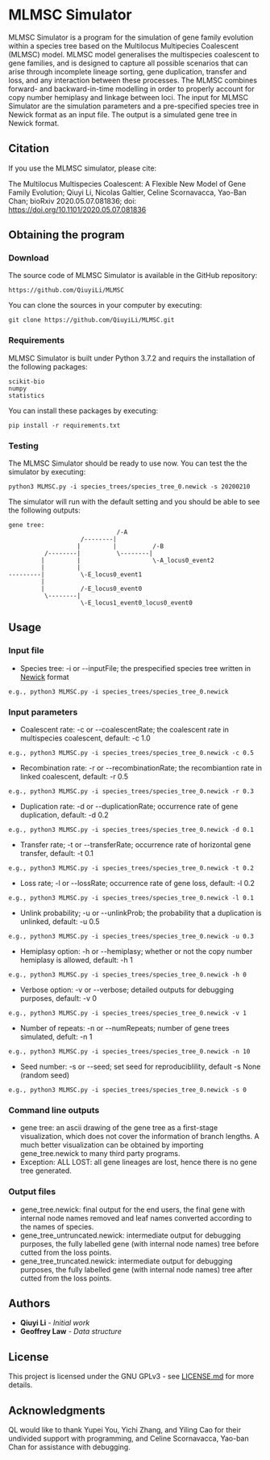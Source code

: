 # MLMSC Simulator

MLMSC Simulator is a program for the simulation of gene family evolution within a species tree based on the Multilocus Multipecies Coalescent (MLMSC) model. MLMSC model generalises the multispecies coalescent to gene families, and is designed to capture all possible scenarios that can arise through incomplete lineage sorting, gene duplication, transfer and loss, and any interaction between these processes. The MLMSC combines forward- and backward-in-time modelling in order to properly account for copy number hemiplasy and linkage between loci. 
The input for MLMSC Simulator are the simulation parameters and a pre-specified species tree in Newick format as an input file. The output is a simulated gene tree in Newick format.

## Citation
If you use the MLMSC simulator, please cite:

The Multilocus Multispecies Coalescent: A Flexible New Model of Gene Family Evolution; Qiuyi Li, Nicolas Galtier, Celine Scornavacca, Yao-Ban Chan; bioRxiv 2020.05.07.081836; doi: https://doi.org/10.1101/2020.05.07.081836

## Obtaining the program

### Download

The source code of MLMSC Simulator is available in the GitHub repository:
```
https://github.com/QiuyiLi/MLMSC
```
You can clone the sources in your computer by executing:
```
git clone https://github.com/QiuyiLi/MLMSC.git
```

### Requirements
MLMSC Simulator is built under Python 3.7.2 and requirs the installation of the following packages: 
```
scikit-bio
numpy
statistics
```
You can install these packages by executing:
```
pip install -r requirements.txt
```
### Testing

The MLMSC Simulator should be ready to use now. You can test the the simulator by executing:
```
python3 MLMSC.py -i species_trees/species_tree_0.newick -s 20200210
```
The simulator will run with the default setting and you should be able to see the following outputs:
```
gene tree:
                              /-A
                    /--------|
                   |         |          /-B
          /--------|          \--------|
         |         |                    \-A_locus0_event2
         |         |
---------|          \-E_locus0_event1
         |
         |          /-E_locus0_event0
          \--------|
                    \-E_locus1_event0_locus0_event0
```

##  Usage

### Input file
* Species tree: -i or --inputFile; the prespecified species tree written in [Newick](https://en.wikipedia.org/wiki/Newick_format) format
```
e.g., python3 MLMSC.py -i species_trees/species_tree_0.newick
```

### Input parameters

* Coalescent rate: -c or --coalescentRate; the coalescent rate in multispecies coalescent, default: -c 1.0
```
e.g., python3 MLMSC.py -i species_trees/species_tree_0.newick -c 0.5
```
  
* Recombination rate: -r or --recombinationRate; the recombiantion rate in linked coalescent, default: -r 0.5
```
e.g., python3 MLMSC.py -i species_trees/species_tree_0.newick -r 0.3
```
  
* Duplication rate: -d or --duplicationRate; occurrence rate of gene duplication, default: -d 0.2
```
e.g., python3 MLMSC.py -i species_trees/species_tree_0.newick -d 0.1
```
  
* Transfer rate; -t or --transferRate; occurrence rate of horizontal gene transfer, default: -t 0.1
```
e.g., python3 MLMSC.py -i species_trees/species_tree_0.newick -t 0.2
```
  
* Loss rate; -l or --lossRate; occurrence rate of gene loss, default: -l 0.2
```
e.g., python3 MLMSC.py -i species_trees/species_tree_0.newick -l 0.1
```
  
* Unlink probability; -u or --unlinkProb; the probability that a duplication is unlinked, default: -u 0.5
```
e.g., python3 MLMSC.py -i species_trees/species_tree_0.newick -u 0.3
```
  
* Hemiplasy option: -h or --hemiplasy; whether or not the copy number hemiplasy is allowed, default: -h 1
```
e.g., python3 MLMSC.py -i species_trees/species_tree_0.newick -h 0
```
  
* Verbose option: -v or --verbose; detailed outputs for debugging purposes, default: -v 0
```
e.g., python3 MLMSC.py -i species_trees/species_tree_0.newick -v 1
```

* Number of repeats: -n or --numRepeats; number of gene trees simulated, defult: -n 1
```
e.g., python3 MLMSC.py -i species_trees/species_tree_0.newick -n 10
```

* Seed number: -s or --seed; set seed for reproduciblility, default -s None (random seed)
```
e.g., python3 MLMSC.py -i species_trees/species_tree_0.newick -s 0
```

### Command line outputs
* gene tree: an ascii drawing of the gene tree as a first-stage visualization, which does not cover the information of branch lengths. A much better visualization can be obtained by importing gene_tree.newick to many third party programs.
* Exception: ALL LOST: all gene lineages are lost, hence there is no gene tree generated.
  
### Output files
* gene_tree.newick: final output for the end users, the final gene with internal node names removed and leaf names converted according to the names of species.
* gene_tree_untruncated.newick: intermediate output for debugging purposes, the fully labelled gene (with internal node names) tree before cutted from the loss points.
* gene_tree_truncated.newick: intermediate output for debugging purposes, the fully labelled gene (with internal node names) tree after cutted from the loss points.

## Authors

* **Qiuyi Li** - *Initial work*
* **Geoffrey Law** - *Data structure*

## License

This project is licensed under the GNU GPLv3 - see [LICENSE.md](LICENSE.md) for more details.

## Acknowledgments

QL would like to thank Yupei You, Yichi Zhang, and Yiling Cao for their undivided support with programming, and Celine Scornavacca, Yao-ban Chan for assistance with debugging.
